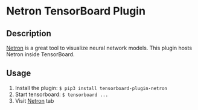 # Netron TensorBoard Plugin

## Description
[Netron](https://github.com/lutzroeder/Netron) is a great tool to visualize neural network models.
This plugin hosts Netron inside TensorBoard.

## Usage
1. Install the plugin: `$ pip3 install tensorboard-plugin-netron`
2. Start tensorboard: `$ tensorboard ...`
3. Visit [Netron](http://localhost:6006/#netron) tab
